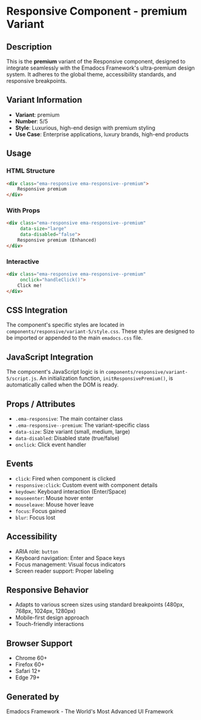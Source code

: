 # Responsive Component - premium Variant

## Description
This is the **premium** variant of the Responsive component, designed to integrate seamlessly with the Emadocs Framework's ultra-premium design system. It adheres to the global theme, accessibility standards, and responsive breakpoints.

## Variant Information
- **Variant**: premium
- **Number**: 5/5
- **Style**: Luxurious, high-end design with premium styling
- **Use Case**: Enterprise applications, luxury brands, high-end products

## Usage

### HTML Structure
```html
<div class="ema-responsive ema-responsive--premium">
    Responsive premium
</div>
```

### With Props
```html
<div class="ema-responsive ema-responsive--premium" 
     data-size="large" 
     data-disabled="false">
    Responsive premium (Enhanced)
</div>
```

### Interactive
```html
<div class="ema-responsive ema-responsive--premium" 
     onclick="handleClick()">
    Click me!
</div>
```

## CSS Integration
The component's specific styles are located in `components/responsive/variant-5/style.css`. These styles are designed to be imported or appended to the main `emadocs.css` file.

## JavaScript Integration
The component's JavaScript logic is in `components/responsive/variant-5/script.js`. An initialization function, `initResponsivePremium()`, is automatically called when the DOM is ready.

## Props / Attributes
- `.ema-responsive`: The main container class
- `.ema-responsive--premium`: The variant-specific class
- `data-size`: Size variant (small, medium, large)
- `data-disabled`: Disabled state (true/false)
- `onclick`: Click event handler

## Events
- `click`: Fired when component is clicked
- `responsive:click`: Custom event with component details
- `keydown`: Keyboard interaction (Enter/Space)
- `mouseenter`: Mouse hover enter
- `mouseleave`: Mouse hover leave
- `focus`: Focus gained
- `blur`: Focus lost

## Accessibility
- ARIA role: `button`
- Keyboard navigation: Enter and Space keys
- Focus management: Visual focus indicators
- Screen reader support: Proper labeling

## Responsive Behavior
- Adapts to various screen sizes using standard breakpoints (480px, 768px, 1024px, 1280px)
- Mobile-first design approach
- Touch-friendly interactions

## Browser Support
- Chrome 60+
- Firefox 60+
- Safari 12+
- Edge 79+

## Generated by
Emadocs Framework - The World's Most Advanced UI Framework
